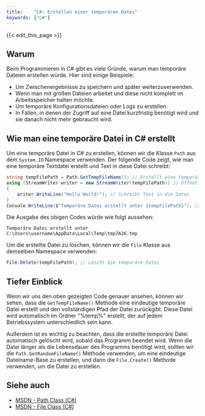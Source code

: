 ```yaml
---
title:    "C#: Erstellen einer temporären Datei"
keywords: ["C#"]
---
```


{{< edit_this_page >}}

## Warum

Beim Programmieren in C# gibt es viele Gründe, warum man temporäre Dateien erstellen würde. Hier sind einige Beispiele:

- Um Zwischenergebnisse zu speichern und später weiterzuverwenden.
- Wenn man mit großen Dateien arbeitet und diese nicht komplett im Arbeitsspeicher halten möchte.
- Um temporäre Konfigurationsdateien oder Logs zu erstellen.
- In Fällen, in denen der Zugriff auf eine Datei kurzfristig benötigt wird und sie danach nicht mehr gebraucht wird.

## Wie man eine temporäre Datei in C# erstellt

Um eine temporäre Datei in C# zu erstellen, können wir die Klasse `Path` aus dem `System.IO` Namespace verwenden. Der folgende Code zeigt, wie man eine temporäre Textdatei erstellt und Text in diese Datei schreibt:

```C#
string tempFilePath = Path.GetTempFileName(); // Erstellt eine temporäre Datei
using (StreamWriter writer = new StreamWriter(tempFilePath)) // Öffnet die Datei zum Schreiben
{
    writer.WriteLine("Hello World!"); // Schreibt Text in die Datei
}
Console.WriteLine($"Temporäre Datei erstellt unter {tempFilePath}"); // Gibt den Pfad der Datei aus
```

Die Ausgabe des obigen Codes würde wie folgt aussehen:

```
Temporäre Datei erstellt unter C:\Users\username\AppData\Local\Temp\tmp7A26.tmp
```

Um die erstellte Datei zu löschen, können wir die `File` Klasse aus demselben Namespace verwenden:

```C#
File.Delete(tempFilePath); // Löscht die temporäre Datei
```

## Tiefer Einblick

Wenn wir uns den oben gezeigten Code genauer ansehen, können wir sehen, dass die `GetTempFileName()` Methode eine eindeutige temporäre Datei erstellt und den vollständigen Pfad der Datei zurückgibt. Diese Datei wird automatisch im Ordner "%temp%" erstellt, der auf jedem Betriebssystem unterschiedlich sein kann.

Außerdem ist es wichtig zu beachten, dass die erstellte temporäre Datei automatisch gelöscht wird, sobald das Programm beendet wird. Wenn die Datei länger als die Lebensdauer des Programms benötigt wird, sollten wir die `Path.GetRandomFileName()` Methode verwenden, um eine eindeutige Dateiname-Base zu erstellen, und dann die `File.Create()` Methode verwenden, um die Datei zu erstellen.

## Siehe auch

- [MSDN - Path Class (C#)](https://docs.microsoft.com/de-de/dotnet/api/system.io.path?view=net-5.0)
- [MSDN - File Class (C#)](https://docs.microsoft.com/de-de/dotnet/api/system.io.file?view=net-5.0)